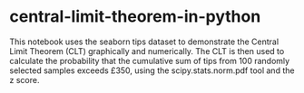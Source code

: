 # central-limit-theorem-in-python

This notebook uses the seaborn tips dataset to demonstrate the Central Limit Theorem (CLT) graphically and numerically. The CLT is then used to calculate the probability that the cumulative sum of tips from 100 randomly selected samples exceeds £350, using the scipy.stats.norm.pdf tool and the z score. 

